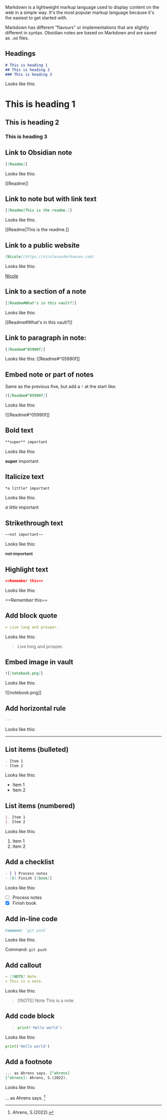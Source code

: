 Markdown is a lightweight markup language used to display content on the web in a simple way. It's the most popular markup language because it's the easiest to get started with.

Markdown has different "flavours" or implementations that are slightly different in syntax. Obsidian notes are based on Markdown and are saved as `.md` files.

## Headings

```markdown
# This is heading 1
## This is heading 2
### This is heading 3
```

Looks like this:

# This is heading 1
## This is heading 2
### This is heading 3

## Link to Obsidian note

```markdown
[[Readme]]
```

Looks like this:

[[Readme]]

## Link to note but with link text

```markdown
[[Readme|This is the readme.]]
```

Looks like this:

[[Readme|This is the readme.]]

## Link to a public website

```markdown
[Nicole](https://nicolevanderhoeven.com)
```

Looks like this:

[Nicole](https://nicolevanderhoeven.com)

## Link to a section of a note

```markdown
[[Readme#What's in this vault?]]
```

Looks like this:

[[Readme#What's in this vault?]]

## Link to paragraph in note:

```markdown
[[Readme#^05990f]]
```

Looks like this:
[[Readme#^05990f]]

## Embed note or part of notes

Same as the previous five, but add a `!` at the start like:

```markdown
![[Readme#^05990f]]
```

Looks like this:

![[Readme#^05990f]]

## Bold text

```markdown
**super** important
```

Looks like this:

**super** important

## Italicize text

```markdown
*a little* important
```

Looks like this:

*a little* important

## Strikethrough text

```markdown
~~not important~~
```

Looks like this:

~~not important~~

## Highlight text

```markdown
==Remember this==
```

Looks like this:

==Remember this==

## Add block quote

```markdown
> Live long and prosper.
```

Looks like this:

> Live long and prosper.

## Embed image in vault

```markdown
![[notebook.png]]
```

Looks like this:

![[notebook.png]]

## Add horizontal rule

```markdown
---
```

Looks like this:

---

## List items (bulleted)

```markdown
- Item 1
- Item 2
```

Looks like this:

- Item 1
- Item 2

## List items (numbered)

```markdown
1. Item 1
2. Item 2
```

Looks like this:

1. Item 1
2. Item 2

## Add a checklist

```markdown
- [ ] Process notes
- [X] Finish [[book]] 
```

Looks like this:

- [ ] Process notes
- [X] Finish book

## Add in-line code

```markdown
Command: `git push`
```

Looks like this:

Command: `git push`

## Add callout

```markdown
> [!NOTE] Note
> This is a note.
```

Looks like this:

> [!NOTE] Note
> This is a note.

## Add code block

> ```python
> print('Hello world')
> ```

Looks like this:

```python
print('Hello world')
```

## Add a footnote

```markdown
... as Ahrens says. [^ahrens]
[^ahrens]: Ahrens, S.(2022).
```

Looks like this:

... as Ahrens says. [^ahrens]

[^ahrens]: Ahrens, S.(2022).

